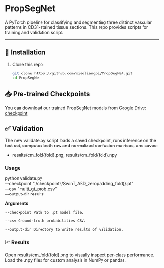 # PropSegNet


A PyTorch pipeline for classifying and segmenting three distinct vascular patterns in CD31-stained tissue sections. 
This repo provides scripts for training and validation script.

---

## 🚀 Installation

1. Clone this repo  
   ```bash
   git clone https://github.com/xiaoliangpi/PropSegNet.git
   cd PropSegNe

## 📥 Pre-trained Checkpoints

You can download our trained PropSegNet models from Google Drive:
[checkpoint](https://drive.google.com/drive/folders/1SKg3PC9lNUy2enrjbo_RyFPeGX9dfw89?usp=sharing)

## ✅ Validation
The new validate.py script loads a saved checkpoint, runs inference on the test set, computes both raw and normalized confusion matrices, and saves:

- results/cm_fold{fold}.png, results/cm_fold{fold}.npy

### Usage
python validate.py \
  --checkpoint "./checkpoints/SwinT_ABD_zeropadding_fold{}.pt" \
  --csv "multi_gt_prob.csv" \
  --output-dir results

**Arguments**

    --checkpoint Path to .pt model file.

    --csv Ground-truth probabilities CSV.

    --output-dir Directory to write results of validation.

### 📈 Results
Open results/cm_fold{fold}.png to visually inspect per-class performance.
Load the .npy files for custom analysis in NumPy or pandas.

